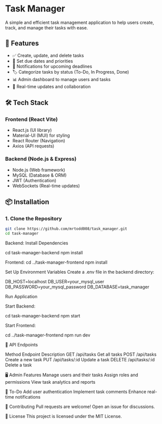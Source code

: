 # Task Manager

A simple and efficient task management application to help users create, track, and manage their tasks with ease.

## 🚀 Features

- ✅ Create, update, and delete tasks
- 📅 Set due dates and priorities
- 🔔 Notifications for upcoming deadlines
- 🏷️ Categorize tasks by status (To-Do, In Progress, Done)
- 📊 Admin dashboard to manage users and tasks
- 🔄 Real-time updates and collaboration

## 🛠️ Tech Stack

### **Frontend** (React Vite)

- React.js (UI library)
- Material-UI (MUI) for styling
- React Router (Navigation)
- Axios (API requests)

### **Backend** (Node.js & Express)

- Node.js (Web framework)
- MySQL (Database & ORM)
- JWT (Authentication)
- WebSockets (Real-time updates)

## 📦 Installation

### **1. Clone the Repository**

```sh
git clone https://github.com/mrtodd008/task_manager.git
cd task-manager
```

Backend:
Install Dependencies

cd task-manager-backend
npm install

Frontend:
cd ../task-manager-frontend
npm install

Set Up Environment Variables
Create a .env file in the backend directory:

DB_HOST=localhost
DB_USER=your_mysql_user
DB_PASSWORD=your_mysql_password
DB_DATABASE=task_manager

Run Application

Start Backend:

cd task-manager-backend
npm start

Start Frontend:

cd ../task-manager-frontend
npm run dev

📖 API Endpoints

Method Endpoint Description
GET /api/tasks Get all tasks
POST /api/tasks Create a new task
PUT /api/tasks/:id Update a task
DELETE /api/tasks/:id Delete a task

🖥️ Admin Features
Manage users and their tasks
Assign roles and permissions
View task analytics and reports

📌 To-Do
Add user authentication
Implement task comments
Enhance real-time notifications

🤝 Contributing
Pull requests are welcome! Open an issue for discussions.

📜 License
This project is licensed under the MIT License.
